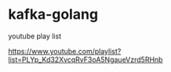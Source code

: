 # kafka-golang

 youtube play list 
 
 https://www.youtube.com/playlist?list=PLYp_Kd32XvcqRvF3oA5NgaueVzrd5RHnb
